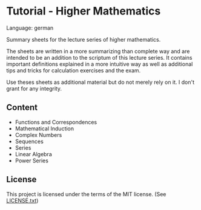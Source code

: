 # Tutorial - Higher Mathematics
Language: german

Summary sheets for the lecture series of higher mathematics.

The sheets are written in a more summarizing than complete way and are intended to be an addition to the scriptum of this lecture series. It contains important definitions explained in a more intuitive way as well as additional tips and tricks for calculation exercises and the exam.

Use theses sheets as additional material but do not merely rely on it. I don't grant for any integrity.

## Content
* Functions and Correspondences
* Mathematical Induction
* Complex Numbers
* Sequences
* Series 
* Linear Algebra
* Power Series

## License
This project is licensed under the terms of the MIT license. (See [LICENSE.txt](https://github.com/MoritzLucaSchmid/tutoral-higher_mathematics/blob/master/LICENSE.txt))
